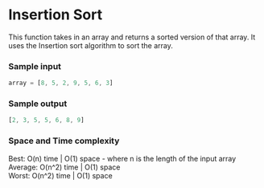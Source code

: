 # Insertion Sort

This function takes in an array and returns a sorted version of that array. It uses the Insertion sort algorithm to sort the array.

### Sample input
```javascript
array = [8, 5, 2, 9, 5, 6, 3]
```
### Sample output
```javascript
[2, 3, 5, 5, 6, 8, 9]
```
### Space and Time complexity

Best: O(n) time | O(1) space - where n is the length of the input array \
Average: O(n^2) time | O(1) space \
Worst: O(n^2) time | O(1) space